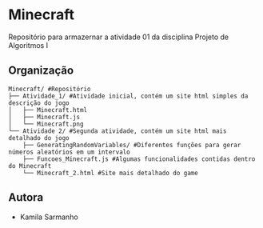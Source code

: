 # Minecraft

Repositório para armazernar a atividade 01 da disciplina Projeto de Algoritmos I

## Organização

``` 
Minecraft/ #Repositório
├── Atividade_1/ #Atividade inicial, contém um site html simples da descrição do jogo
│   ├── Minecraft.html
│   ├── Minecraft.js
│   └── Minecraft.png        
└── Atividade 2/ #Segunda atividade, contém um site html mais detalhado do jogo
    ├── GeneratingRandomVariables/ #Diferentes funções para gerar números aleatórios em um intervalo
    ├── Funcoes_Minecraft.js #Algumas funcionalidades contidas dentro do Minecraft
    └── Minecraft_2.html #Site mais detalhado do game
```

## Autora

- Kamila Sarmanho
